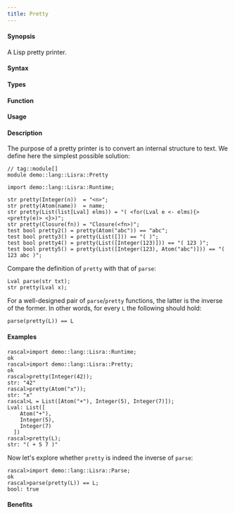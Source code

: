```yaml
---
title: Pretty
---
```


#### Synopsis

A Lisp pretty printer.

#### Syntax

#### Types

#### Function
       
#### Usage

#### Description

The purpose of a pretty printer is to convert an internal structure to text.
We define here the simplest possible solution:


```rascal
// tag::module[]
module demo::lang::Lisra::Pretty

import demo::lang::Lisra::Runtime;

str pretty(Integer(n))  = "<n>";
str pretty(Atom(name))  = name;
str pretty(List(list[Lval] elms)) = "( <for(Lval e <- elms){><pretty(e)> <}>)";
str pretty(Closure(fn)) = "Closure(<fn>)";
test bool pretty2() = pretty(Atom("abc")) == "abc";
test bool pretty3() = pretty(List([])) == "( )";
test bool pretty4() = pretty(List([Integer(123)])) == "( 123 )";
test bool pretty5() = pretty(List([Integer(123), Atom("abc")])) == "( 123 abc )";

```

                
Compare the definition of `pretty` with that of `parse`:
```rascal
Lval parse(str txt);
str pretty(Lval x);
```

For a well-designed pair of `parse`/`pretty` functions, the latter is the inverse of the former.
In other words, for every `L` the following should hold:
```rascal
parse(pretty(L)) == L
```

#### Examples


```rascal-shell
rascal>import demo::lang::Lisra::Runtime;
ok
rascal>import demo::lang::Lisra::Pretty;
ok
rascal>pretty(Integer(42));
str: "42"
rascal>pretty(Atom("x"));
str: "x"
rascal>L = List([Atom("+"), Integer(5), Integer(7)]);
Lval: List([
    Atom("+"),
    Integer(5),
    Integer(7)
  ])
rascal>pretty(L);
str: "( + 5 7 )"
```
Now let's explore whether `pretty` is indeed the inverse of `parse`:

```rascal-shell
rascal>import demo::lang::Lisra::Parse;
ok
rascal>parse(pretty(L)) == L;
bool: true
```

#### Benefits


